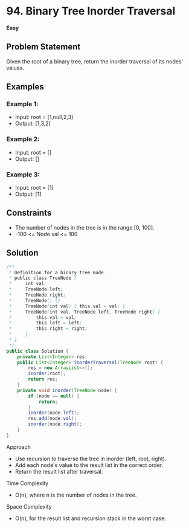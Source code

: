 # 94. Binary Tree Inorder Traversal
**Easy**

## Problem Statement
Given the root of a binary tree, return the inorder traversal of its nodes' values.

## Examples
### Example 1:
- Input: root = [1,null,2,3]
- Output: [1,3,2]

### Example 2:
- Input: root = []
- Output: []

### Example 3:
- Input: root = [1]
- Output: [1]

## Constraints
- The number of nodes in the tree is in the range [0, 100].
- -100 <= Node.val <= 100

## Solution
```java
/**
 * Definition for a binary tree node.
 * public class TreeNode {
 *     int val;
 *     TreeNode left;
 *     TreeNode right;
 *     TreeNode() {}
 *     TreeNode(int val) { this.val = val; }
 *     TreeNode(int val, TreeNode left, TreeNode right) {
 *         this.val = val;
 *         this.left = left;
 *         this.right = right;
 *     }
 * }
 */
public class Solution {
    private List<Integer> res;
    public List<Integer> inorderTraversal(TreeNode root) {
        res = new ArrayList<>();
        inorder(root);
        return res;
    }
    private void inorder(TreeNode node) {
        if (node == null) {
            return;
        }
        inorder(node.left);
        res.add(node.val);
        inorder(node.right);
    }
}
```

Approach
- Use recursion to traverse the tree in inorder (left, root, right).
- Add each node's value to the result list in the correct order.
- Return the result list after traversal.

Time Complexity
- O(n), where n is the number of nodes in the tree.

Space Complexity
- O(n), for the result list and recursion stack in the worst case.
